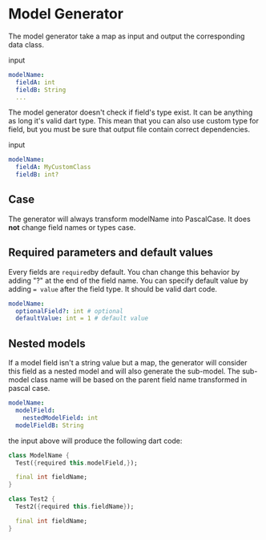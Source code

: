 # Model Generator

The model generator take a map as input and output the corresponding data class.

input
```yaml
modelName:
  fieldA: int
  fieldB: String
  ...
```

The model generator doesn't check if field's type exist. It can be anything as long it's valid dart type. This mean that you can also use custom type for field, but you must be sure that  output file contain correct dependencies.

input
```yaml
modelName:
  fieldA: MyCustomClass
  fieldB: int?
```

## Case
The generator will always transform modelName into PascalCase. It does **not** change field names or types case.

## Required parameters and default values
Every fields are `required`by default. You chan change this behavior by adding "?" at the end of the field name.
You can specify default value by adding `= value` after the field type. It should be valid dart code.
```yaml
modelName:
  optionalField?: int # optional
  defaultValue: int = 1 # default value
```

## Nested models
If a model field isn't a string value but a map, the generator will consider this field as a nested model and will also generate the sub-model.
The sub-model class name will be based on the parent field name transformed in pascal case.

```yaml
modelName:
  modelField:
    nestedModelField: int
  modelFieldB: String
```
the input above will produce the following dart code:
```dart
class ModelName {
  Test({required this.modelField,});

  final int fieldName;
}

class Test2 {
  Test2({required this.fieldName});

  final int fieldName;
}
```
